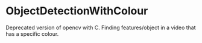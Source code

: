 # ObjectDetectionWithColour
Deprecated version of opencv with C. Finding features/object in a video that has a specific colour.
